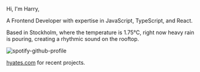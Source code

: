Hi, I'm Harry,

A Frontend Developer with expertise in JavaScript, TypeScript, and React.

<!-- WEATHER_START -->
Based in Stockholm, where the temperature is 1.75°C, right now heavy rain is pouring, creating a rhythmic sound on the rooftop.
<!-- WEATHER_END -->

<p align="left">
  <a>
    <img src="https://spotify-github-profile.vercel.app/api/view?uid=bigbello&cover_image=true&theme=natemoo-re&show_offline=true&background_color=121212&interchange=false&bar_color=53b14f&bar_color_cover=false" alt="spotify-github-profile">
  </a>
</p>

[hyates.com](http://hyates.com) for recent projects.





